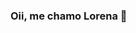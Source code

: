 ### Oii, me chamo Lorena 🦁

<!--

- 🌱 Atualmente estou fazendo faculdade de ADS
- 👯 I’m looking to collaborate on ...
- 🤔 I’m looking for help with ...
- 💬 Ask me about ...
- 📫 How to reach me: ...
- 😄 Pronouns: ...
- ⚡ Fun fact: ...


